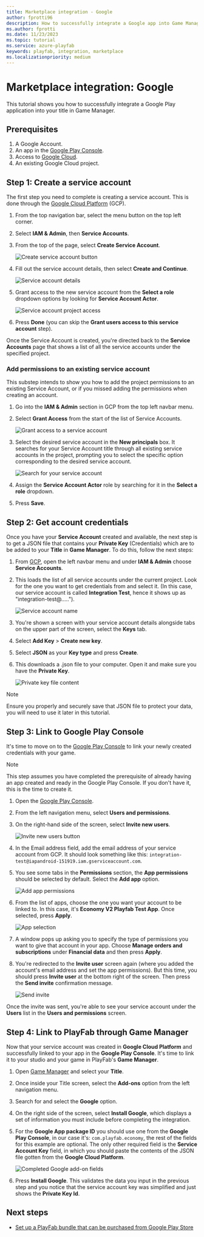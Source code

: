 ```yaml
---
title: Marketplace integration - Google
author: fprotti96
description: How to successfully integrate a Google app into Game Manager
ms.author: fprotti
ms.date: 11/23/2023
ms.topic: tutorial
ms.service: azure-playfab
keywords: playfab, integration, marketplace
ms.localizationpriority: medium
---
```


# Marketplace integration: Google

This tutorial shows you how to successfully integrate a Google Play application into your title in Game Manager.

## Prerequisites

1. A Google Account.
2. An app in the [Google Play Console](https://play.google.com/console/developers).
3. Access to [Google Cloud](https://cloud.google.com/).
4. An existing Google Cloud project.

## Step 1: Create a service account

The first step you need to complete is creating a service account. This is done through the [Google Cloud Platform](https://cloud.google.com/) (GCP).

1. From the top navigation bar, select the menu button on the top left corner.

2. Select **IAM & Admin**, then **Service Accounts**.

3. From the top of the page, select **Create Service Account**.

    ![Create service account button](../../media/marketplace-integrations/google/create-service-account.png)

4. Fill out the service account details, then select **Create and Continue**.

    ![Service account details](../../media/marketplace-integrations/google/service-account-details.png)

5. Grant access to the new service account from the **Select a role** dropdown options by looking for **Service Account Actor**.

    ![Service account project access](../../media/marketplace-integrations/google/project-access.png)

6. Press **Done** (you can skip the **Grant users access to this service account** step).

Once the Service Account is created, you're directed back to the **Service Accounts** page that shows a list of all the service accounts under the specified project.

### Add permissions to an existing service account

This substep intends to show you how to add the project permissions to an existing Service Account, or if you missed adding the permissions when creating an account.

1. Go into the **IAM & Admin** section in GCP from the top left navbar menu.

2. Select **Grant Access** from the start of the list of Service Accounts.

    ![Grant access to a service account](../../media/marketplace-integrations/google/grant-service-account-access.png)

3. Select the desired service account in the **New principals** box. It searches for your Service Account title through all existing service accounts in the project, prompting you to select the specific option corresponding to the desired service account.

    ![Search for your service account](../../media/marketplace-integrations/google/search-service-account.png)

4. Assign the **Service Account Actor** role by searching for it in the **Select a role** dropdown.

5. Press **Save**.

## Step 2: Get account credentials

Once you have your **Service Account** created and available, the next step is to get a JSON file that contains your **Private Key** (Credentials) which are to be added to your **Title** in **Game Manager**. To do this, follow the next steps:

1. From [GCP](https://cloud.google.com/), open the left navbar menu and under **IAM & Admin** choose **Service Accounts**.

2. This loads the list of all service accounts under the current project. Look for the one you want to get credentials from and select it. (In this case, our service account is called **Integration Test**, hence it shows up as "integration-test@.....").

    ![Service account name](../../media/marketplace-integrations/google/service-account-name.png)

3. You're shown a screen with your service account details alongside tabs on the upper part of the screen, select the **Keys** tab.

4. Select **Add Key** > **Create new key**.

5. Select **JSON** as your **Key type** and press **Create**.

6. This downloads a .json file to your computer. Open it and make sure you have the **Private Key**.

    ![Private key file content](../../media/marketplace-integrations/google/private-key-file-contents.png)

> [!NOTE]
> Ensure you properly and securely save that JSON file to protect your data, you will need to use it later in this tutorial.

## Step 3: Link to Google Play Console

It's time to move on to the [Google Play Console](https://play.google.com/console/developers) to link your newly created credentials with your game.

> [!NOTE]
> This step assumes you have completed the prerequisite of already having an app created and ready in the Google Play Console. If you don't have it, this is the time to create it.

1. Open the [Google Play Console](https://play.google.com/console/developers).

2. From the left navigation menu, select **Users and permissions**.

3. On the right-hand side of the screen, select **Invite new users**.

    ![Invite new users button](../../media/marketplace-integrations/google/invite-new-users.png)

4. In the Email address field, add the email address of your service account from GCP. It should look something like this: `integration-test@iapandroid-151919.iam.gserviceaccount.com`.

5. You see some tabs in the **Permissions** section, the **App permissions** should be selected by default. Select the **Add app** option.

    ![Add app permissions](../../media/marketplace-integrations/google/add-app-permissions.png)

6. From the list of apps, choose the one you want your account to be linked to. In this case, it's **Economy V2 Playfab Test App**. Once selected, press **Apply**.

    ![App selection](../../media/marketplace-integrations/google/app-selection.png)

7. A window pops up asking you to specify the type of permissions you want to give that account in your app. Choose **Manage orders and subscriptions** under **Financial data** and then press **Apply**.

8. You're redirected to the **Invite user** screen again (where you added the account's email address and set the app permissions). But this time, you should press **Invite user** at the bottom right of the screen. Then press the **Send invite** confirmation message.

    ![Send invite](../../media/marketplace-integrations/google/send-invite.png)

Once the invite was sent, you're able to see your service account under the **Users** list in the **Users and permissions** screen.

## Step 4: Link to PlayFab through Game Manager

Now that your service account was created in **Google Cloud Platform** and successfully linked to your app in the **Google Play Console**. It's time to link it to your studio and your game in PlayFab's **Game Manager**.

1. Open [Game Manager](https://developer.playfab.com/) and select your **Title**.

2. Once inside your Title screen, select the **Add-ons** option from the left navigation menu.

3. Search for and select the **Google** option.

4. On the right side of the screen, select **Install Google**, which displays a set of information you must include before completing the integration.

5. For the **Google App package ID** you should use one from the **Google Play Console**, in our case it's: `com.playfab.economy`, the rest of the fields for this example are optional. The only other required field is the **Service Account Key** field, in which you should paste the contents of the JSON file gotten from the **Google Cloud Platform**.

    ![Completed Google add-on fields](../../media/marketplace-integrations/google/google-completed-fields.png)

6. Press **Install Google**. This validates the data you input in the previous step and you notice that the service account key was simplified and just shows the **Private Key Id**.

## Next steps

- [Set up a PlayFab bundle that can be purchased from Google Play Store](../marketplace-redemption/google.md)

